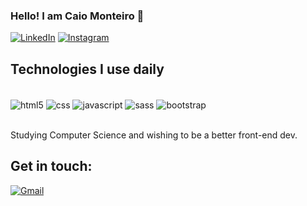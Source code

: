 ### Hello! I am Caio Monteiro 👋
[![LinkedIn](https://img.shields.io/badge/LinkedIn-0077B5?style=for-the-badge&logo=linkedin&logoColor=white)](https://linkedin.com/in/monteirocaio)
[![Instagram](https://img.shields.io/badge/Instagram-E4405F?style=for-the-badge&logo=instagram&logoColor=white)](https://instagram.com/fullsemstack?igshid=YmMyMTA2M2Y)

 

## Technologies I use daily

<div style="display: inline_block"><br/>
        <img align="center" alt="html5" src="https://img.shields.io/badge/HTML-239120?style=for-the-badge&logo=html5&logoColor=white" />
        <img align="center" alt="css" src="https://img.shields.io/badge/CSS-239120?&style=for-the-badge&logo=css3&logoColor=white" />
        <img align="center" alt="javascript" src="https://img.shields.io/badge/JavaScript-F7DF1E?style=for-the-badge&logo=javascript&logoColor=black" />
        <img align="center" alt="sass" src="https://img.shields.io/badge/Sass-CC6699?style=for-the-badge&logo=sass&logoColor=white" />
        <img align="center" alt="bootstrap" src="https://img.shields.io/badge/Bootstrap-563D7C?style=for-the-badge&logo=bootstrap&logoColor=white" />
        
</div><br/>

Studying Computer Science and wishing to be a better front-end dev.

## Get in touch:
[![Gmail](https://img.shields.io/badge/Gmail-D14836?style=for-the-badge&logo=gmail&logoColor=white)](mailto:dev.caiomonteiro@gmail.com)
